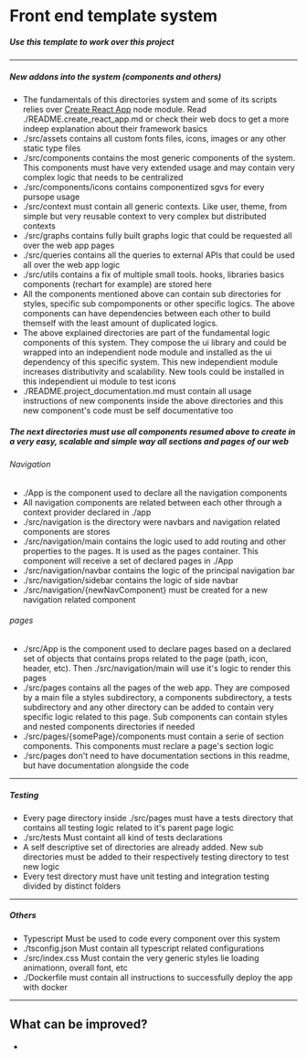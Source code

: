 # Front end template system

##### Use this template to work over this project

---

##### New addons into the system (components and others)

- The fundamentals of this directories system and some of its scripts relies over [Create React App][cran] node module. Read ./README.create_react_app.md or check their web docs to get a more indeep explanation about their framework basics
- ./src/assets contains all custom fonts files, icons, images or any other static type files
- ./src/components contains the most generic components of the system. This components must have very extended usage and may contain very complex logic that needs to be centralized
- ./src/components/icons contains componentized sgvs for every pursope usage
- ./src/context must contain all generic contexts. Like user, theme, from simple but very reusable context to very complex but distributed contexts
- ./src/graphs contains fully built graphs logic that could be requested all over the web app pages
- ./src/queries contains all the queries to external APIs that could be used all over the web app logic
- ./src/utils contains a fix of multiple small tools. hooks, libraries basics components (rechart for example) are stored here
- All the components mentioned above can contain sub directories for styles, specific sub compomponents or other specific logics. The above components can have dependencies between each other to build themself with the least amount of duplicated logics.
- The above explained directories are part of the fundamental logic components of this system. They compose the ui library and could be wrapped into an independient node module and installed as the ui dependency of this specific system. This new independient module increases distributivity and scalability. New tools could be installed in this independient ui module to test icons
- ./README.project_documentation.md must contain all usage instructions of new components inside the above directories and this new component's code must be self documentative too

##### The next directories must use all components resumed above to create in a very easy, scalable and simple way all sections and pages of our web

###### Navigation

- ./App is the component used to declare all the navigation components
- All navigation components are related between each other through a context provider declared in ./app
- ./src/navigation is the directory were navbars and navigation related components are stores
- ./src/navigation/main contains the logic used to add routing and other properties to the pages. It is used as the pages container. This component will receive a set of declared pages in ./App
- ./src/navigation/navbar contains the logic of the principal navigation bar
- ./src/navigation/sidebar contains the logic of side navbar
- ./src/navigation/{newNavComponent} must be created for a new navigation related component

###### pages

- ./src/App is the component used to declare pages based on a declared set of objects that contains props related to the page (path, icon, header, etc). Then ./src/navigation/main will use it's logic to render this pages
- ./src/pages contains all the pages of the web app. They are composed by a main file a styles subdirectory, a components subdirectory, a tests subdirectory and any other directory can be added to contain very specific logic related to this page. Sub components can contain styles and nested components directories if needed
- ./src/pages/{somePage}/components must contain a serie of section components. This components must reclare a page's section logic
- ./src/pages don't need to have documentation sections in this readme, but have documentation alongside the code

---

##### Testing

- Every page directory inside ./src/pages must have a tests directory that contains all testing logic related to it's parent page logic
- ./src/tests Must containt all kind of tests declarations
- A self descriptive set of directories are already added. New sub directories must be added to their respectively testing directory to test new logic
- Every test directory must have unit testing and integration testing divided by distinct folders

---

##### Others

- Typescript Must be used to code every component over this system
- ./tsconfig.json Must contain all typescript related configurations
- ./src/index.css Must contain the very generic styles lie loading animationn, overall font, etc
- ./Dockerfile must contain all instructions to successfully deploy the app with docker

---

## What can be improved?

-

[cran]: https://www.npmjs.com/package/create-react-app
